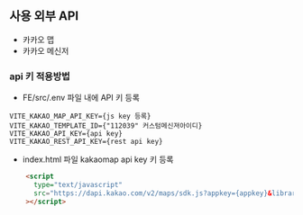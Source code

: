 ## 사용 외부 API
- 카카오 맵
- 카카오 메신저 

### api 키 적용방법
- FE/src/.env 파일 내에 API 키 등록
```
VITE_KAKAO_MAP_API_KEY={js key 등록}
VITE_KAKAO_TEMPLATE_ID={"112039" 커스텀메신져아이디}
VITE_KAKAO_API_KEY={api key}
VITE_KAKAO_REST_API_KEY={rest api key}
```
- index.html 파일 kakaomap api key 키 등록
```html
    <script
      type="text/javascript"
      src="https://dapi.kakao.com/v2/maps/sdk.js?appkey={appkey}&libraries=services"
    ></script>
```